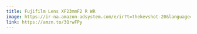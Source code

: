 ```yaml
---
title: Fujifilm Lens XF23mmF2 R WR
image: https://ir-na.amazon-adsystem.com/e/ir?t=thekevshot-20&language=es_US&l=li2&o=1&a=B01KNXOCO8
link: https://amzn.to/3QrwFPy
---
```

